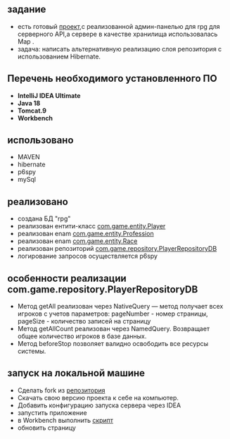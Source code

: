 
## задание
- есть готовый [проект](https://github.com/vasylmalik/project-hibernate-1),с реализованной админ-панелью для rpg для серверного API,а сервере в качестве хранилища использовалась Map .
- задача: написать альтернативную реализацию слоя репозитория с использованием Hibernate.

## Перечень необходимого установленного ПО

* **IntelliJ IDEA Ultimate**
* **Java 18**
* **Tomcat.9**
* **Workbench**


## использовано
- MAVEN
- hibernate
- p6spy
- mySql



## реализовано
- создана БД "rpg"
- реализован ентити-класс  [com.game.entity.Player](https://github.com/UBCh/project-hibernate/blob/master/src/main/java/com/game/entity/Player.java)
- реализован enam [com.game.entity.Profession](https://github.com/UBCh/project-hibernate/blob/master/src/main/java/com/game/entity/Profession.java)
- реализован enam [com.game.entity.Race](https://github.com/UBCh/project-hibernate/blob/master/src/main/java/com/game/entity/Race.java)
- реализован репозиторий [com.game.repository.PlayerRepositoryDB](https://github.com/UBCh/project-hibernate/blob/master/src/main/java/com/game/repository/PlayerRepositoryDB.java)
- логирование запросов осуществляется p6spy





## особенности реализации com.game.repository.PlayerRepositoryDB
- Метод getAll реализован через NativeQuery — метод получает всех игроков  с учетов параметров: pageNumber - номер страницы, pageSize - количество записей на страницу
- Метод getAllCount реализован через NamedQuery. Возвращает общее количество игроков в базе данных.
- Метод beforeStop позволяет валидно освободить все ресурсы системы.

## запуск на локальной машине
- Сделать fork из [репозитория](https://github.com/UBCh/project-hibernate)
- Скачать свою версию проекта к себе на компьютер.
- Добавить конфигурацию запуска сервера через IDEA
- запустить приложение 
- в Workbench выполнить [скрипт](https://github.com/UBCh/project-hibernate/blob/master/src/main/resources/init.sql)
- обновить страницу




